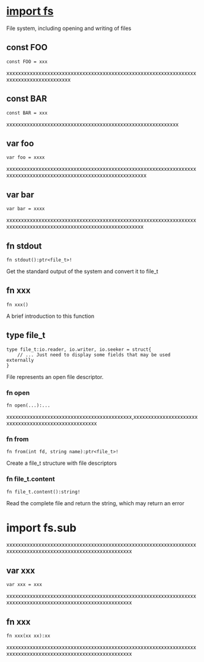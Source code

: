 
# [import fs](https://github.com/nature-lang/nature/blob/master/std/fs/main.n)

File system, including opening and writing of files

## const FOO

```
const FOO = xxx
```

xxxxxxxxxxxxxxxxxxxxxxxxxxxxxxxxxxxxxxxxxxxxxxxxxxxxxxxxxxxxxxxxxxxxxxxxxxxxxxxxxxxxxxx

##  const BAR

```
const BAR = xxx
```

xxxxxxxxxxxxxxxxxxxxxxxxxxxxxxxxxxxxxxxxxxxxxxxxxxxxxxxxxxx

## var foo

```
var foo = xxxx
```

xxxxxxxxxxxxxxxxxxxxxxxxxxxxxxxxxxxxxxxxxxxxxxxxxxxxxxxxxxxxxxxxxxxxxxxxxxxxxxxxxxxxxxxxxxxxxxxxxxxxxxxxxxxxxxxxx

## var bar

```
var bar = xxxx
```

xxxxxxxxxxxxxxxxxxxxxxxxxxxxxxxxxxxxxxxxxxxxxxxxxxxxxxxxxxxxxxxxxxxxxxxxxxxxxxxxxxxxxxxxxxxxxxxxxxxxxxxxxxxxxxxx


## fn stdout

```
fn stdout():ptr<file_t>!
```

Get the standard output of the system and convert it to file_t

## fn xxx

```
fn xxx()
```

A brief introduction to this function

## type file_t

```
type file_t:io.reader, io.writer, io.seeker = struct{  
	// ... Just need to display some fields that may be used externally
}
```

File represents an open file descriptor.

### fn open

```
fn open(...):...
```

xxxxxxxxxxxxxxxxxxxxxxxxxxxxxxxxxxxxxxxxxxx,xxxxxxxxxxxxxxxxxxxxxxxxxxxxxxxxxxxxxxxxxxxxxxxxxxxxx

### fn from

```
fn from(int fd, string name):ptr<file_t>!
```

Create a file_t structure with file descriptors

### fn file_t.content

```
fn file_t.content():string!
```

Read the complete file and return the string, which may return an error




# import fs.sub

xxxxxxxxxxxxxxxxxxxxxxxxxxxxxxxxxxxxxxxxxxxxxxxxxxxxxxxxxxxxxxxxxxxxxxxxxxxxxxxxxxxxxxxxxxxxxxxxxxxxxxxxxxxx


## var xxx

```
var xxx = xxx
```

xxxxxxxxxxxxxxxxxxxxxxxxxxxxxxxxxxxxxxxxxxxxxxxxxxxxxxxxxxxxxxxxxxxxxxxxxxxxxxxxxxxxxxxxxxxxxxxxxxxxxxxxxxxx



## fn xxx

```
fn xxx(xx xx):xx
```

xxxxxxxxxxxxxxxxxxxxxxxxxxxxxxxxxxxxxxxxxxxxxxxxxxxxxxxxxxxxxxxxxxxxxxxxxxxxxxxxxxxxxxxxxxxxxxxxxxxxxxxxxxxx

